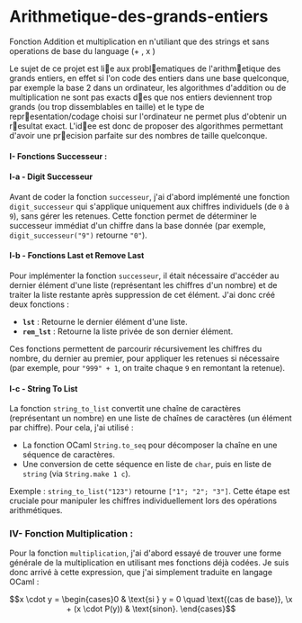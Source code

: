 # Arithmetique-des-grands-entiers
Fonction Addition et multiplication en n'utiliant que des strings et sans operations de base du language (+ , x )

Le sujet de ce projet est lie aux problematiques de l'arithmetique des grands entiers, en effet si l'on code des entiers dans une base quelconque, par exemple la base 2 dans un ordinateur, les algorithmes d'addition ou de multiplication ne sont pas exacts des que nos entiers deviennent trop grands (ou trop dissemblables en taille) et le type de representation/codage choisi sur l'ordinateur ne permet plus d'obtenir un resultat exact. L'idee est donc de proposer des algorithmes permettant d'avoir une precision parfaite sur des nombres de taille quelconque.







#### **I- Fonctions Successeur** :

#### **I-a - Digit Successeur**  
Avant de coder la fonction `successeur`, j'ai d'abord implémenté une fonction `digit_successeur` qui s'applique uniquement aux chiffres individuels (de `0` à `9`), sans gérer les retenues. Cette fonction permet de déterminer le successeur immédiat d'un chiffre dans la base donnée (par exemple, `digit_successeur("9")` retourne `"0"`).



#### **I-b - Fonctions Last et Remove Last**  
Pour implémenter la fonction `successeur`, il était nécessaire d'accéder au dernier élément d'une liste (représentant les chiffres d'un nombre) et de traiter la liste restante après suppression de cet élément. J'ai donc créé deux fonctions :  
- **`lst`** : Retourne le dernier élément d'une liste.  
- **`rem_lst`** : Retourne la liste privée de son dernier élément.  

Ces fonctions permettent de parcourir récursivement les chiffres du nombre, du dernier au premier, pour appliquer les retenues si nécessaire (par exemple, pour `"999" + 1`, on traite chaque `9` en remontant la retenue).



#### **I-c - String To List**  
La fonction `string_to_list` convertit une chaîne de caractères (représentant un nombre) en une liste de chaînes de caractères (un élément par chiffre). Pour cela, j'ai utilisé :  
- La fonction OCaml `String.to_seq` pour décomposer la chaîne en une séquence de caractères.  
- Une conversion de cette séquence en liste de `char`, puis en liste de `string` (via `String.make 1 c`).  

Exemple : `string_to_list("123")` retourne `["1"; "2"; "3"]`. Cette étape est cruciale pour manipuler les chiffres individuellement lors des opérations arithmétiques.


### **IV- Fonction Multiplication** :
Pour la fonction `multiplication`, j'ai d'abord essayé de trouver une forme générale de la multiplication en utilisant mes fonctions déjà codées. Je suis donc arrivé à cette expression, que j'ai simplement traduite en langage OCaml :

$$x \cdot y = \begin{cases}0 & \text{si } y = 0 \quad \text{(cas de base)}, \x + (x \cdot P(y)) & \text{sinon}. \end{cases}$$
	
